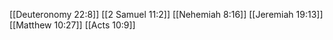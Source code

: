 [[Deuteronomy 22:8]]
[[2 Samuel 11:2]]
[[Nehemiah 8:16]]
[[Jeremiah 19:13]]
[[Matthew 10:27]]
[[Acts 10:9]]
